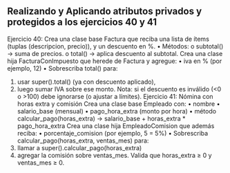 ## Realizando y Aplicando atributos privados y protegidos a los ejercicios 40 y 41


Ejercicio 40:
Crea una clase base Factura que reciba una lista de ítems (tuplas (descripcion, precio)), y un
descuento en %.
• Métodos:
o subtotal() → suma de precios.
o total() → aplica descuento al subtotal.
Crea una clase hija FacturaConImpuesto que herede de Factura y agregue:
• iva en % (por ejemplo, 12)
• Sobrescriba total() para:
1. usar super().total() (ya con descuento aplicado),
2. luego sumar IVA sobre ese monto.
Nota: si el descuento es inválido (<0 o >100) debe ignorarse (o ajustar a límites).
Ejercicio 41: Nómina con horas extra y comisión
Crea una clase base Empleado con:
• nombre
• salario_base (mensual)
• pago_hora_extra (monto por hora)
• método calcular_pago(horas_extra) → salario_base + horas_extra * pago_hora_extra
Crea una clase hija EmpleadoComision que además reciba:
• porcentaje_comision (por ejemplo, 5 = 5%)
• Sobrescriba calcular_pago(horas_extra, ventas_mes) para:
1. llamar a super().calcular_pago(horas_extra)
2. agregar la comisión sobre ventas_mes.
Valida que horas_extra ≥ 0 y ventas_mes ≥ 0.
